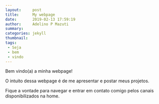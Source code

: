 ```yaml
---
layout:     post
title:      My webpage
date:       2019-02-13 17:59:19
author:     Adelino P Mazuti
summary:
categories: jekyll
thumbnail:
tags:
 - Seja
 - bem
 - vindo
---
```


Bem vindo(a) a minha webpage!

O intuito dessa webpage é de me apresentar e postar meus projetos.

Fique a vontade para navegar e entrar em contato comigo pelos canais disponibilizados na home.
